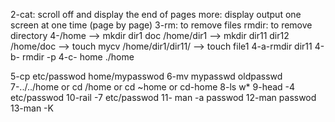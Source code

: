 2-cat: scroll off and display the end of pages
more: display output one screen at one time (page by page) 
3-rm: to remove files
rmdir: to remove directory 
4-/home --> mkdir dir1 doc
/home/dir1 --> mkdir dir11 dir12
/home/doc --> touch mycv
/home/dir1/dir11/ --> touch file1
4-a-rmdir dir11
4-b- rmdir -p
4-c- home
./home

5-cp etc/passwod  home/mypasswod
6-mv mypasswd oldpasswd
7-../../home or cd /home   or cd ~home or cd-home 
8-ls w*
9-head -4 etc/passwod
10-rail -7 etc/passwod
11- man -a passwod
12-man passwod
13-man -K
